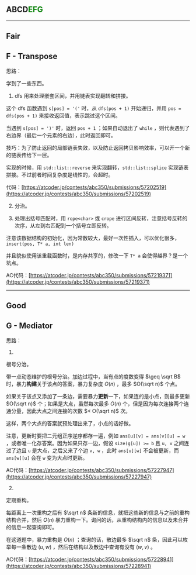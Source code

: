 ## ABCD<font color=green>EFG</font>

---

## Fair

## F - Transpose

思路：

学到了一些东西。

1. dfs 用来处理嵌套区间，并用链表实现翻转和拼接。

这个 dfs 函数遇到 `s[pos] = '('` 时，从 `dfs(pos + 1)` 开始递归，并用 `pos = dfs(pos + 1)` 来接收返回值，表示跳过这个区间。

当遇到 `s[pos] = ')'` 时，返回 `pos + 1` ；如果自动退出了 `while` ，则代表遇到了右边界（最后一个元素的右边），此时返回即可。

技巧：为了防止返回的局部链表失效，以及防止返回拷贝影响效率，可以开一个新的链表传给下一层。

实现的时候，用 `std::list::reverse` 来实现翻转，`std::list::splice` 实现链表拼接。不过前者时间复杂度是线性的，会超时。

代码：[https://atcoder.jp/contests/abc350/submissions/57202519](https://atcoder.jp/contests/abc350/submissions/57202519)

2. 分治。

3. 处理出括号匹配时，用 `rope<char>` 或 `crope` 进行区间反转，注意括号反转的次序，从左到右匹配到一个括号立即反转。

注意该数据结构的初始化，因为常数较大，最好一次性插入，可以优化很多，`insert(pos, T* a, int len)`

并且貌似使用该重载函数时，是内存共享的，修改一下 `T* a` 会使得越界？是一个坑点。

AC代码：[https://atcoder.jp/contests/abc350/submissions/57219371](https://atcoder.jp/contests/abc350/submissions/57219371)

---

## Good

## G - Mediator

思路：

1. 

根号分治。

带一点动态维护的根号分治。加边过程中，当有点的度数变得 $\geq \sqrt B$ 时，暴力**构建**关于该点的答案，暴力复杂度 $O(n)$ ，最多 $O(\sqrt n)$ 个点。

如果关于该点又添加了一条边，需要暴力**更新**一下，如果连的是小点，则最多更新 $O(\sqrt n)$ 个；如果是大点，虽然每次最多 $O(n)$ 个，但是因为每次连接两个连通分量，因此大点之间连接的次数 $< O(\sqrt n)$ 次。

这样，两个大点的答案就预处理出来了，小点的话好做。

注意，更新时要把二元组正序逆序都存一遍，例如 `ans[u][v] = ans[v][u] = w` ，或者唯一化存答案。因为如果只存一边，假设 `size(g[u]) >= b` 且 `u, v` 之间连过了边且 `u` 是大点，之后又来了个边 `v, w` ，此时 `ans[u][w]` 不会被更新，而 `ans[w][u]` 会在 `w` 变为大点时更新。

AC代码：[https://atcoder.jp/contests/abc350/submissions/57227947](https://atcoder.jp/contests/abc350/submissions/57227947)

2. 

定期重构。

每距离上一次重构之后有 $\sqrt n$ 条新的信息，就把这些新的信息与之前的重构结构合并，然后 $O(n)$ 暴力重构一下。询问的话，从重构结构内的信息以及未合并的信息一起查询即可。

在这道题中，暴力重构是 $O(n)$ ；查询的话，散边最多 $\sqrt n$ 条，因此可以枚举每一条散边 $(u, w)$ ，然后在结构以及散边中查询有没有 $(w, v)$ 。

AC代码：[https://atcoder.jp/contests/abc350/submissions/57228941](https://atcoder.jp/contests/abc350/submissions/57228941)